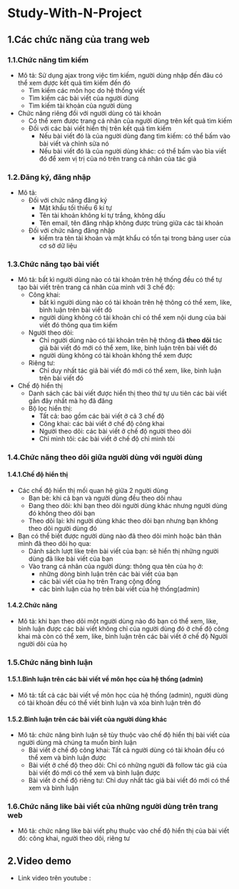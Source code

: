 # Study-With-N-Project
## 1.Các chức năng của trang web 
### 1.1.Chức năng tìm kiếm
- Mô tả: Sử dụng ajax trong việc tìm kiếm, người dùng nhập đến đâu có thể xem được kết quả tìm kiếm đến đó
  - Tìm kiếm các môn học do hệ thống viết
  - Tìm kiếm các bài viết của người dùng 
  - Tìm kiếm tài khoản của người dùng
- Chức năng riêng đối với người dùng có tài khoản
  - Có thể xem được trang cá nhân của người dùng trên kết quả tìm kiếm
  - Đối với các bài viết hiển thị trên kết quả tìm kiếm
    - Nếu bài viết đó là của người dùng đang tìm kiếm: có thể bấm vào bài viết và chỉnh sửa nó
    - Nếu bài viết đó là của người dùng khác: có thể bấm vào bìa viết đó để xem vị trị của nó trên trang cá nhân của tác giả
  
### 1.2.Đăng ký, đăng nhập
- Mô tả:
  - Đối với chức năng đăng ký
    - Mật khẩu tối thiểu 6 kí tự
    - Tên tài khoản không kí tự trắng, không dấu
    - Tên email, tên đăng nhập không được trùng giữa các tài khoản
  - Đối với chức năng đăng nhập
    - kiểm tra tên tài khoản và mật khẩu có tồn tại trong bảng user của cơ sở dữ liệu

### 1.3.Chức năng tạo bài viết
 - Mô tả: bất kì người dùng nào có tài khoản trên hệ thống đều có thể tự tạo bài viết trên trang cá nhân của mình với 3 chế độ:
   - Công khai:
     - bất kì người dùng nào có tài khoản trên hệ thông có thể xem, like, bình luận trên bài viết đó
     - người dùng không có tài khoản chỉ có thể xem nội dung của bài viết đó thông qua tìm kiếm
   - Người theo dõi:
     - Chỉ người dùng nào có tài khoản trên hệ thông đã **theo dõi** tác giả bài viết đó mới có thể xem, like, bình luận trên bài viết đó
     - người dùng không có tài khoản không thể xem được
   - Riêng tư:
     - Chỉ duy nhất tác giả bài viết đó mới có thể xem, like, bình luận trên bài viết đó
- Chế độ hiển thị
    - Danh sách các bài viết được hiển thị theo thứ tự ưu tiên các bài viết gần đây nhất mà họ đã đăng
    - Bộ lọc hiển thị:
      - Tất cả: bao gồm các bài viết ở cả 3 chế độ
      - Công khai: các bài viết ở chế độ công khai
      - Người theo dõi: các bài viết ở chế độ người theo dõi
      - Chỉ mình tôi: các bài viết ở chế độ chỉ mình tôi

### 1.4.Chức năng theo dõi giữa người dùng với người dùng
#### 1.4.1.Chế độ hiển thị 
 - Các chế độ hiển thị mối quan hệ giữa 2 người dùng
   - Bạn bè: khi cả bạn và người dùng đều theo dõi nhau
   - Đang theo dõi: khi bạn theo dõi người dùng khác nhưng người dùng đó không theo dõi bạn
   - Theo dõi lại: khi người dùng khác theo dõi bạn nhưng bạn không theo dõi người dùng đó 
 - Bạn có thể biết được người dùng nào đã theo dõi mình hoặc bản thân mình đã theo dõi họ qua:
   - Dánh sách lượt like trên bài viết của bạn: sẽ hiển thị những người dùng đã like bài viết của bạn
   - Vào trang cá nhân của người dùng: thông qua tên của họ ở:
     - những dòng bình luận trên các bài viết của bạn
     - các bài viết của họ trên Trang cộng đồng
     - các bình luận của họ trên bài viết của hệ thống(admin)

#### 1.4.2.Chức năng
 - Mô tả: khi bạn theo dõi một người dùng nào đó bạn có thể xem, like, bình luận được các bài viết không chỉ của người dùng đó ở chế độ công khai mà còn có thể xem, like, bình luận trên các bài viết ở chế độ Người người dõi của họ
   
### 1.5.Chức năng bình luận
#### 1.5.1.Bình luận trên các bài viết về môn học của hệ thống (admin) 
 - Mô tả: tất cả các bài viết về môn học của hệ thống (admin), người dùng có tài khoản đều có thể viết bình luận và xóa bình luận trên đó
#### 1.5.2.Bình luận trên các bài viết của người dùng khác 
 - Mô tả: chức năng bình luận sẽ tùy thuộc vào chế độ hiển thị bài viết của người dùng mà chúng ta muốn bình luận
   - Bài viết ở chế độ công khai: Tất cả người dùng có tài khoản đều có thể xem và bình luận được
   - Bài viết ở chế độ theo dõi: Chỉ có những người đã follow tác giả của bài viết đó mới có thể xem và bình luận được
   - Bài viết ở chế độ riêng tư: Chỉ duy nhất tác giả bài viết đó mới có thể xem và bình luận 

### 1.6.Chức năng like bài viết của những người dùng trên trang web
 - Mô tả: chức năng like bài viết phụ thuộc vào chế độ hiển thị của bài viết đó: công khai, người theo dõi, riêng tư

## 2.Video demo 
- Link video trên youtube : 


    

